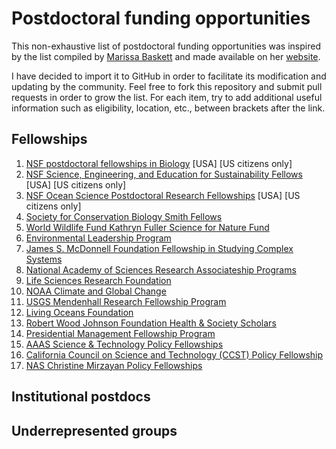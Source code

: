 # Postdoctoral funding opportunities

This non-exhaustive list of postdoctoral funding opportunities was inspired by the list compiled by [Marissa Baskett](http://www.des.ucdavis.edu/faculty/baskett) and made available on her [website](http://www.des.ucdavis.edu/faculty/baskett/links/academia.html#Postdoc). 

I have decided to import it to GitHub in order to facilitate its modification and updating by the community. Feel free to fork this repository and submit pull requests in order to grow the list. For each item, try to add additional useful information such as eligibility, location, etc., between brackets after the link. 

## Fellowships 

1. [NSF postdoctoral fellowships in Biology](http://www.nsf.gov/funding/pgm_summ.jsp?pims_id=503622) [USA] [US citizens only]
2. [NSF Science, Engineering, and Education for Sustainability Fellows](http://www.nsf.gov/funding/pgm_summ.jsp?pims_id=504673) [USA] [US citizens only]
3. [NSF Ocean Science Postdoctoral Research Fellowships](http://www.nsf.gov/funding/pgm_summ.jsp?pims_id=503668&org=OCE&from=home) [USA] [US citizens only]
4. [Society for Conservation Biology Smith Fellows](http://www.conbio.org/mini-sites/smith-fellows)
5. [World Wildlife Fund Kathryn Fuller Science for Nature Fund](http://www.worldwildlife.org/science/fellowships/fuller/item5763.html) 
6. [Environmental Leadership Program](http://elpnet.org/programs)
7. [James S. McDonnell Foundation Fellowship in Studying Complex Systems](http://www.jsmf.org/apply/fellowship/)
8. [National Academy of Sciences Research Associateship Programs](http://sites.nationalacademies.org/pga/rap/)
9. [Life Sciences Research Foundation](http://www.lsrf.org/home)
10. [NOAA Climate and Global Change](http://www.vsp.ucar.edu/cgc/index.html)
11. [USGS Mendenhall Research Fellowship Program](http://geology.usgs.gov/postdoc/)
12. [Living Oceans Foundation](http://www.livingoceansfoundation.org/index.php?option=com_content&view=article&id=46&Itemid=178)
13. [Robert Wood Johnson Foundation Health & Society Scholars](http://www.healthandsocietyscholars.org/)
14. [Presidential Management Fellowship Program](http://www.pmf.gov/)
15. [AAAS Science & Technology Policy Fellowships](http://fellowships.aaas.org/)
16. [California Council on Science and Technology (CCST) Policy Fellowship](http://fellows.ccst.us/index.php)
17. [NAS Christine Mirzayan Policy Fellowships](http://sites.nationalacademies.org/pga/policyfellows/)

## Institutional postdocs

## Underrepresented groups
